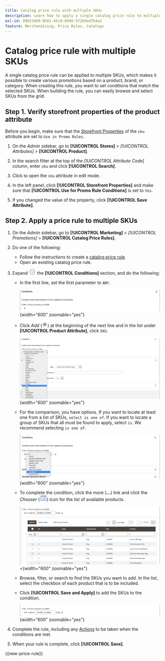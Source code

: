 ```yaml
---
title: Catalog price rule with multiple SKUs
description: Learn how to apply a single catalog price rule to multiple SKUs.
exl-id: 99023460-0501-45cd-8990-5f2b9ed7b4a2
feature: Merchandising, Price Rules, Catalogs
---
```

# Catalog price rule with multiple SKUs

A single catalog price rule can be applied to multiple SKUs, which makes it possible to create various promotions based on a product, brand, or category. When creating this rule, you want to set conditions that match the selected SKUs. When building the rule, you can easily browse and select SKUs from the grid.

## Step 1. Verify storefront properties of the product attribute

Before you begin, make sure that the [Storefront Properties](../catalog/attribute-product-create.md#step-4-describe-the-storefront-properties) of the `sku` attribute are set to `Use in Promo Rules`.

1. On the _Admin_ sidebar, go to **[!UICONTROL Stores]** > _[!UICONTROL Attributes]_ > **[!UICONTROL Product]**.

1. In the search filter at the top of the _[!UICONTROL Attribute Code]_ column, enter `sku` and click **[!UICONTROL Search]**.

1. Click to open the `sku` attribute in edit mode.

1. In the left panel, click **[!UICONTROL Storefront Properties]** and make sure that **[!UICONTROL Use for Promo Rule Conditions]** is set to `Yes`.

1. If you changed the value of the property, click **[!UICONTROL Save Attribute]**.

## Step 2. Apply a price rule to multiple SKUs

1. On the _Admin_ sidebar, go to **[!UICONTROL Marketing]** > _[!UICONTROL Promotions]_ > **[!UICONTROL Catalog Price Rules]**.

1. Do one of the following:

    - Follow the instructions to create a [catalog price rule](price-rules-catalog.md).
    - Open an existing catalog price rule.

1. Expand ![Expansion selector](../assets/icon-display-expand.png) the **[!UICONTROL Conditions]** section, and do the following:

    - In the first line, set the first parameter to `ANY`.

      ![Catalog price rule condition - ANY](./assets/multiple-skus-condition1.png){width="600" zoomable="yes"}

    - Click _Add_ (![Add icon](../assets/icon-add-green-circle.png)) at the beginning of the next line and in the list under **[!UICONTROL Product Attribute]**, click `SKU`.

      ![Catalog price rule condition - SKU is one of](./assets/multiple-skus-condition1a.png){width="600" zoomable="yes"}

    - For the comparison, you have options. If you want to locate at least one from a list of SKUs, `select is one of`. If you want to locate a group of SKUs that all must be found to apply, select `is`. We recommend selecting `is one of`.

      ![Catalog price rule condition - SKU is one of](./assets/multiple-skus-condition1b.png){width="600" zoomable="yes"}

    - To complete the condition, click the more (**…**) link and click the _Chooser_ (![List icon](../assets/icon-list-chooser.png)) icon for the list of available products.

      ![Catalog price rule condition - multiple SKUs](./assets/multiple-skus-condition2b.png)<{width="600" zoomable="yes"}

    - Browse, filter, or search to find the SKUs you want to add. In the list, select the checkbox of each product that is to be included.
    
    - Click **[!UICONTROL Save and Apply]** to add the SKUs to the condition.

      ![Catalog price rule condition - multiple SKUs](./assets/multiple-skus-condition2.png){width="600" zoomable="yes"}

1. Complete the rule, including any [Actions](price-rules-catalog.md) to be taken when the conditions are met.

1. When your rule is complete, click **[!UICONTROL Save]**.

{{new-price-rule}}
